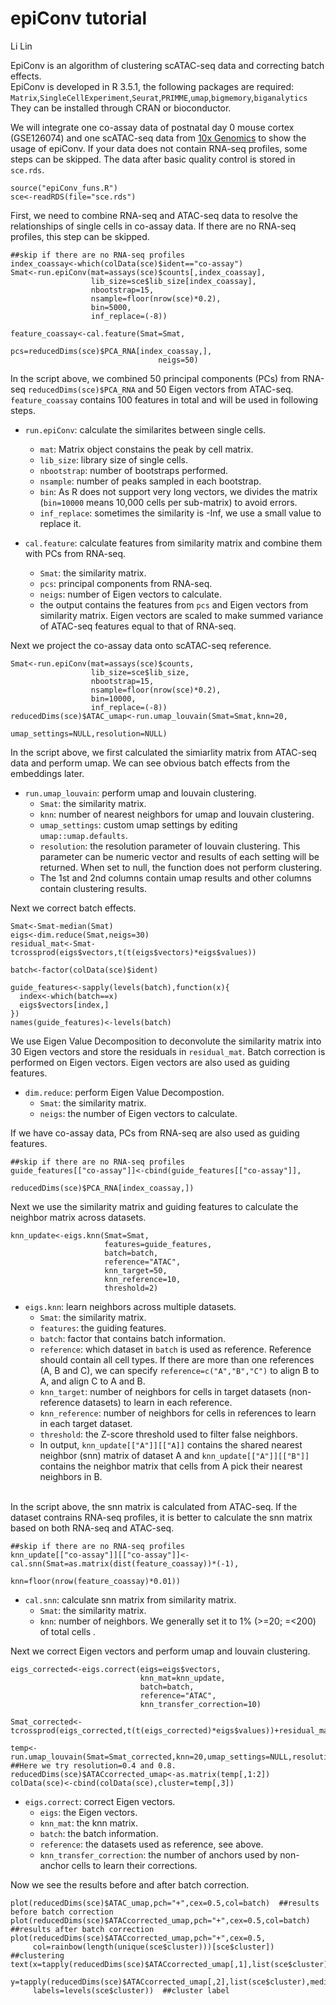 # epiConv tutorial
Li Lin<br>

EpiConv is an algorithm of clustering scATAC-seq data and correcting batch effects.<br>
EpiConv is developed in R 3.5.1, the following packages are required:<br>
`Matrix`,`SingleCellExperiment`,`Seurat`,`PRIMME`,`umap`,`bigmemory`,`biganalytics`<br>
They can be installed through CRAN or bioconductor.

We will integrate one co-assay data of postnatal day 0 mouse cortex (GSE126074) and one scATAC-seq data from [10x Genomics](https://support.10xgenomics.com/single-cell-atac/datasets) to show the usage of epiConv. If your data does not contain RNA-seq profiles, some steps can be skipped. The data after basic quality control is stored in `sce.rds`.
```
source("epiConv_funs.R")
sce<-readRDS(file="sce.rds")
```
First, we need to combine RNA-seq and ATAC-seq data to resolve the relationships of single cells in co-assay data. If there are no RNA-seq profiles, this step can be skipped.
```
##skip if there are no RNA-seq profiles
index_coassay<-which(colData(sce)$ident=="co-assay")
Smat<-run.epiConv(mat=assays(sce)$counts[,index_coassay],
                  lib_size=sce$lib_size[index_coassay],
                  nbootstrap=15,
                  nsample=floor(nrow(sce)*0.2),
                  bin=5000,
                  inf_replace=(-8))

feature_coassay<-cal.feature(Smat=Smat,
                                 pcs=reducedDims(sce)$PCA_RNA[index_coassay,],
                                 neigs=50)
```
In the script above, we combined 50 principal components (PCs) from RNA-seq `reducedDims(sce)$PCA_RNA` and 50 Eigen vectors from ATAC-seq. `feature_coassay` contains 100 features in total and will be used in following steps.
+ `run.epiConv`: calculate the similarites between single cells.
  - `mat`: Matrix object constains the peak by cell matrix.
  - `lib_size`: library size of single cells.
  - `nbootstrap`: number of bootstraps performed.
  - `nsample`: number of peaks sampled in each bootstrap.
  - `bin`: As R does not support very long vectors, we divides the matrix (`bin=10000` means 10,000 cells per sub-matrix) to avoid errors.
  - `inf_replace`: sometimes the similarity is -Inf, we use a small value to replace it.
  
+ `cal.feature`: calculate features from similarity matrix and combine them with PCs from RNA-seq.
  - `Smat`: the similarity matrix.
  - `pcs`: principal components from RNA-seq.
  - `neigs`: number of Eigen vectors to calculate.
  - the output contains the features from `pcs` and Eigen vectors from similarity matrix. Eigen vectors are scaled to make summed variance of ATAC-seq features equal to that of RNA-seq.

Next we project the co-assay data onto scATAC-seq reference.
```
Smat<-run.epiConv(mat=assays(sce)$counts,
                  lib_size=sce$lib_size,
                  nbootstrap=15,
                  nsample=floor(nrow(sce)*0.2),
                  bin=10000,
                  inf_replace=(-8))
reducedDims(sce)$ATAC_umap<-run.umap_louvain(Smat=Smat,knn=20,
                                            umap_settings=NULL,resolution=NULL)
```
In the script above, we first calculated the simiarlity matrix from ATAC-seq data and perform umap. We can see obvious batch effects from the embeddings later. 
+ `run.umap_louvain`: perform umap and louvain clustering.
  - `Smat`: the similarity matrix.
  - `knn`: number of nearest neighbors for umap and louvain clustering.
  - `umap_settings`: custom umap settings by editing `umap::umap.defaults`.
  - `resolution`: the resolution parameter of louvain clustering. This parameter can be numeric vector and results of each setting will be returned. When set to null, the function does not perform clustering.
  - The 1st and 2nd columns contain umap results and other columns contain clustering results.
  
Next we correct batch effects.
```
Smat<-Smat-median(Smat)
eigs<-dim.reduce(Smat,neigs=30)
residual_mat<-Smat-tcrossprod(eigs$vectors,t(t(eigs$vectors)*eigs$values))

batch<-factor(colData(sce)$ident)

guide_features<-sapply(levels(batch),function(x){
  index<-which(batch==x)
  eigs$vectors[index,]
})
names(guide_features)<-levels(batch)
```
We use Eigen Value Decomposition to deconvolute the similarity matrix into 30 Eigen vectors and store the residuals in `residual_mat`. Batch correction is performed on Eigen vectors. Eigen vectors are also used as guiding features.
+ `dim.reduce`: perform Eigen Value Decompostion.
  - `Smat`: the similarity matrix.
  - `neigs`: the number of Eigen vectors to calculate.

If we have co-assay data, PCs from RNA-seq are also used as guiding features.
```
##skip if there are no RNA-seq profiles
guide_features[["co-assay"]]<-cbind(guide_features[["co-assay"]],
                                    reducedDims(sce)$PCA_RNA[index_coassay,])
```
Next we use the similarity matrix and guiding features to calculate the neighbor matrix across datasets.
```
knn_update<-eigs.knn(Smat=Smat,
                     features=guide_features,
                     batch=batch,
                     reference="ATAC",
                     knn_target=50,
                     knn_reference=10,
                     threshold=2)
```
+ `eigs.knn`: learn neighbors across multiple datasets.
  - `Smat`: the similarity matrix.
  - `features`: the guiding features.
  - `batch`: factor that contains batch information.
  - `reference`: which dataset in `batch` is used as reference. Reference should contain all cell types. If there are more than one references (A, B and C), we can specify `reference=c("A","B","C")` to align B to A, and align C to A and B.
  - `knn_target`: number of neighbors for cells in target datasets (non-reference datasets) to learn in each reference.
  - `knn_reference`: number of neighbors for cells in references to learn in each target dataset.
  - `threshold`: the Z-score threshold used to filter false neighbors.
  - In output, `knn_update[["A"]][["A]]` contains the shared nearest neighbor (snn) matrix of dataset A and `knn_update[["A"]][["B"]]` contains the neighbor matrix that cells from A pick their nearest neighbors in B.<br><br>

In the script above, the snn matrix is calculated from ATAC-seq. If the dataset contrains RNA-seq profiles, it is better to calculate the snn matrix based on both RNA-seq and ATAC-seq.
```
##skip if there are no RNA-seq profiles
knn_update[["co-assay"]][["co-assay"]]<-cal.snn(Smat=as.matrix(dist(feature_coassay))*(-1),
                                                knn=floor(nrow(feature_coassay)*0.01))
```
+ `cal.snn`: calculate snn matrix from similarity matrix.
  - `Smat`: the similarity matrix.
  - `knn`: number of neighbors. We generally set it to 1% (>=20; =<200) of total cells .

Next we correct Eigen vectors and perform umap and louvain clustering.
```
eigs_corrected<-eigs.correct(eigs=eigs$vectors,
                             knn_mat=knn_update,
                             batch=batch,
                             reference="ATAC",
                             knn_transfer_correction=10)

Smat_corrected<-tcrossprod(eigs_corrected,t(t(eigs_corrected)*eigs$values))+residual_mat

temp<-run.umap_louvain(Smat=Smat_corrected,knn=20,umap_settings=NULL,resolution=c(0.4,0.8)) ##Here we try resolution=0.4 and 0.8.
reducedDims(sce)$ATACcorrected_umap<-as.matrix(temp[,1:2])
colData(sce)<-cbind(colData(sce),cluster=temp[,3])
```
+ `eigs.correct`: correct Eigen vectors.
  - `eigs`: the Eigen vectors.
  - `knn_mat`: the knn matrix.
  - `batch`: the batch information.
  - `reference`: the datasets used as reference, see above.
  - `knn_transfer_correction`: the number of anchors used by non-anchor cells to learn their corrections.

Now we see the results before and after batch correction.
```
plot(reducedDims(sce)$ATAC_umap,pch="+",cex=0.5,col=batch)  ##results before batch correction
plot(reducedDims(sce)$ATACcorrected_umap,pch="+",cex=0.5,col=batch)  ##results after batch correction
plot(reducedDims(sce)$ATACcorrected_umap,pch="+",cex=0.5,
     col=rainbow(length(unique(sce$cluster)))[sce$cluster])  ##clustering
text(x=tapply(reducedDims(sce)$ATACcorrected_umap[,1],list(sce$cluster),median),
     y=tapply(reducedDims(sce)$ATACcorrected_umap[,2],list(sce$cluster),median),
     labels=levels(sce$cluster))  ##cluster label
```

